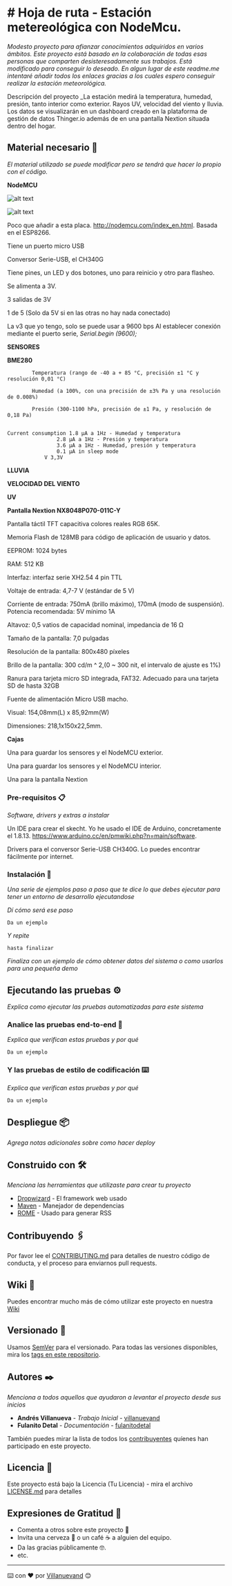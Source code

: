 # # Hoja de ruta - Estación metereológica con NodeMcu.

_Modesto proyecto para afianzar conocimientos adquiridos en varios ámbitos._
_Este proyecto está basado en la colaboración de todas esas personas que comparten desisteresadamente sus trabajos. Está modificado para conseguir lo deseado._
_En algun lugar de este readme.me intentaré añadir todos los enlaces gracias a los cuales espero conseguir realizar la estación meteorológica._

Descripción del proyecto
_La estación medirá la temperatura, humedad, presión, tanto interior como exterior. Rayos UV, velocidad del viento y lluvia. Los datos se visualizarán en un dashboard creado 
en la plataforma de gestión de datos Thinger.io además de en una pantalla Nextion situada dentro del hogar.


## Material necesario 🚀

_El material utilizado se puede modificar pero se tendrá que hacer lo propio con el código._

**NodeMCU**

![alt text](https://github.com/RaulMallorca/Estacion_metereologica/blob/pictures/NodeMCUv3.jpg?raw=true)


![alt text](https://github.com/RaulMallorca/Estacion_metereologica/blob/pictures/NodeMCU-pines.png?raw=true)



Poco que añadir a esta placa. http://nodemcu.com/index_en.html. Basada en el ESP8266.

Tiene un puerto micro USB

Conversor Serie-USB, el CH340G

Tiene pines, un LED y dos botones, uno para reinicio y otro para flasheo.

Se alimenta a 3V.

3 salidas de 3V

1 de 5 (Solo da 5V si en las otras no hay nada conectado)

La v3 que yo tengo, solo se puede usar a 9600 bps Al establecer conexión mediante el puerto serie, *Serial.begin (9600);*


**SENSORES**

**BME280** 	

            Temperatura (rango de -40 a + 85 °C, precisión ±1 °C y resolución 0,01 °C)

          	Humedad (a 100%, con una precisión de ±3% Pa y una resolución de 0.008%)
            
          	Presión (300-1100 hPa, precisión de ±1 Pa, y resolución de 0,18 Pa)
            

	Current consumption 1.8 μA a 1Hz - Humedad y temperatura
                    2.8 μA a 1Hz - Presión y temperatura
                    3.6 μA a 1Hz - Humedad, presión y temperatura
                    0.1 μA in sleep mode
		        V 3,3V
            
**LLUVIA**

**VELOCIDAD DEL VIENTO**

**UV**

**Pantalla Nextion NX8048P070-011C-Y**

Pantalla táctil TFT capacitiva colores reales RGB 65K.

Memoria Flash de 128MB para código de aplicación de usuario y datos.

EEPROM: 1024 bytes

RAM: 512 KB

Interfaz: interfaz serie XH2.54 4 pin TTL

Voltaje de entrada: 4,7-7 V (estándar de 5 V)

Corriente de entrada: 750mA (brillo máximo), 170mA (modo de suspensión). Potencia recomendada: 5V mínimo 1A

Altavoz: 0,5 vatios de capacidad nominal, impedancia de 16 Ω

Tamaño de la pantalla: 7,0 pulgadas

Resolución de la pantalla: 800x480 píxeles

Brillo de la pantalla: 300 cd/m ^ 2,(0 ~ 300 nit, el intervalo de ajuste es 1%)

Ranura para tarjeta micro SD integrada, FAT32. Adecuado para una tarjeta SD de hasta 32GB

Fuente de alimentación Micro USB macho.

Visual: 154,08mm(L) x 85,92mm(W)

Dimensiones: 218,1x150x22,5mm.

**Cajas**

Una para guardar los sensores y el NodeMCU exterior.

Una para guardar los sensores y el NodeMCU interior.

Una para la pantalla Nextion

### Pre-requisitos 📋

_Software, drivers y extras a instalar_

Un IDE para crear el skecht. Yo he usado el IDE de Arduino, concretamente el 1.8.13. https://www.arduino.cc/en/pmwiki.php?n=main/software.

Drivers para el conversor Serie-USB CH340G. Lo puedes encontrar fácilmente por internet.

### Instalación 🔧

_Una serie de ejemplos paso a paso que te dice lo que debes ejecutar para tener un entorno de desarrollo ejecutandose_

_Dí cómo será ese paso_

```
Da un ejemplo
```

_Y repite_

```
hasta finalizar
```

_Finaliza con un ejemplo de cómo obtener datos del sistema o como usarlos para una pequeña demo_

## Ejecutando las pruebas ⚙️

_Explica como ejecutar las pruebas automatizadas para este sistema_

### Analice las pruebas end-to-end 🔩

_Explica que verifican estas pruebas y por qué_

```
Da un ejemplo
```

### Y las pruebas de estilo de codificación ⌨️

_Explica que verifican estas pruebas y por qué_
```
Da un ejemplo
```

## Despliegue 📦

_Agrega notas adicionales sobre como hacer deploy_

## Construido con 🛠️

_Menciona las herramientas que utilizaste para crear tu proyecto_

* [Dropwizard](http://www.dropwizard.io/1.0.2/docs/) - El framework web usado
* [Maven](https://maven.apache.org/) - Manejador de dependencias
* [ROME](https://rometools.github.io/rome/) - Usado para generar RSS

## Contribuyendo 🖇️

Por favor lee el [CONTRIBUTING.md](https://gist.github.com/villanuevand/xxxxxx) para detalles de nuestro código de conducta, y el proceso para enviarnos pull requests.

## Wiki 📖

Puedes encontrar mucho más de cómo utilizar este proyecto en nuestra [Wiki](https://github.com/tu/proyecto/wiki)

## Versionado 📌

Usamos [SemVer](http://semver.org/) para el versionado. Para todas las versiones disponibles, mira los [tags en este repositorio](https://github.com/tu/proyecto/tags).

## Autores ✒️

_Menciona a todos aquellos que ayudaron a levantar el proyecto desde sus inicios_

* **Andrés Villanueva** - *Trabajo Inicial* - [villanuevand](https://github.com/villanuevand)
* **Fulanito Detal** - *Documentación* - [fulanitodetal](#fulanito-de-tal)

También puedes mirar la lista de todos los [contribuyentes](https://github.com/your/project/contributors) quíenes han participado en este proyecto. 

## Licencia 📄

Este proyecto está bajo la Licencia (Tu Licencia) - mira el archivo [LICENSE.md](LICENSE.md) para detalles

## Expresiones de Gratitud 🎁

* Comenta a otros sobre este proyecto 📢
* Invita una cerveza 🍺 o un café ☕ a alguien del equipo. 
* Da las gracias públicamente 🤓.
* etc.



---
⌨️ con ❤️ por [Villanuevand](https://github.com/Villanuevand) 😊
